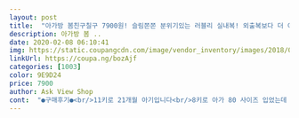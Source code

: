 ```yaml
---
layout: post 
title:  "아가방 봄친구칠구 7900원! 슬림쫀쫀 분위기있는 러블리 실내복! 외출복보다 더 이쁘면 어떻하라구? 가격은 또 왜케 착한거야!" 
description: 아가방 봄 ..
date: 2020-02-08 06:10:41 
img: https://static.coupangcdn.com/image/vendor_inventory/images/2018/08/26/0/7/44854665-6e09-4ec4-9710-ccf07c653705.jpg 
linkUrl: https://coupa.ng/bozAjf 
categories: [1003] 
color: 9E9D24 
price: 7900 
author: Ask View Shop 
cont:  "●구매후기●<br/>11키로 21개월 아기입니다<br/>8키로 아가 80 사이즈 입었는데 아주 딱떨어지게 맞네요^^<br/>남아인데도 잘 어울리네요~<br/>너무 귀엽고 소재고 부드러워 좋아요<br/>너무 잘 입고 있어요 ^^디자인도 깔끔하고 ㅎ<br/>봄에 입기 조아요 ㅎ<br/>사진보다 실물이 귀엽네요 이쁘고 맘에 들어요<br/>아기 실내복으로 입히려고 샀는데 이뻐요<br/>여름 재질 아니고 봄 가을에 입힐정도의 두께에여<br/>저렴한 가격에 잘 샀어용<br/>쭉쭉 잘 늘어나는 재질이라 좋네요 ^^<br/>판매자님말처럼 딱 맞게 입는게 이쁜것 같아요<br/>" 
---
```

